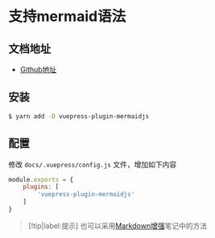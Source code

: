 # 支持mermaid语法

## 文档地址

* [Github地址](https://github.com/eFrane/vuepress-plugin-mermaidjs)

## 安装

```bash
$ yarn add -D vuepress-plugin-mermaidjs
```

## 配置

修改 `docs/.vuepress/config.js` 文件，增加如下内容

```javascript
module.exports = {
    plugins: [
        'vuepress-plugin-mermaidjs'
    ]
}
```

> [!tip|label:提示]
> 也可以采用[Markdown增强](./Markdown增强.md)笔记中的方法

